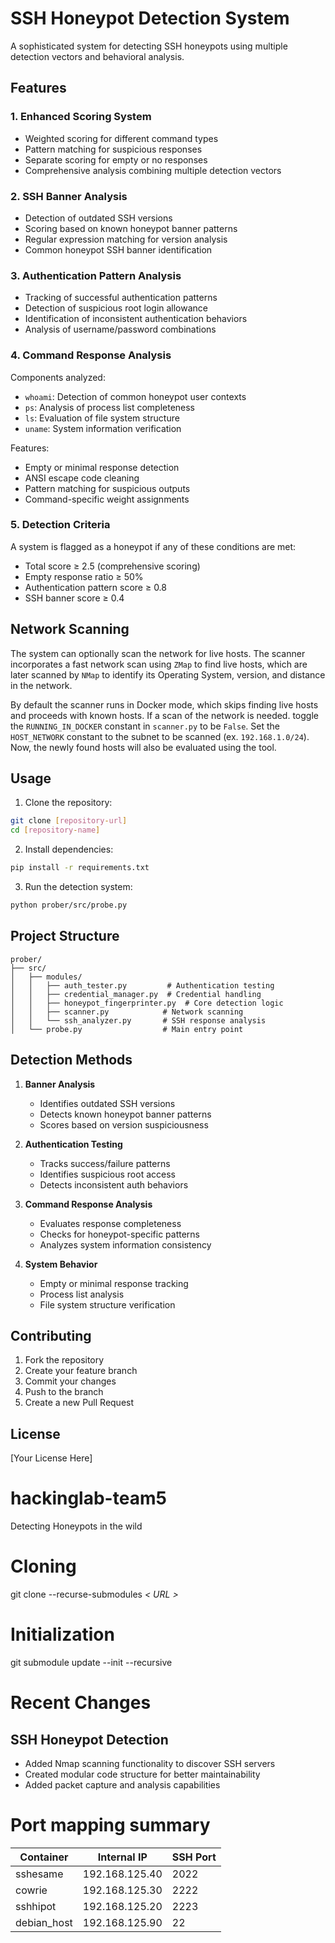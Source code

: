 # SSH Honeypot Detection System

A sophisticated system for detecting SSH honeypots using multiple detection vectors and behavioral analysis.

## Features

### 1. Enhanced Scoring System
- Weighted scoring for different command types
- Pattern matching for suspicious responses
- Separate scoring for empty or no responses
- Comprehensive analysis combining multiple detection vectors

### 2. SSH Banner Analysis
- Detection of outdated SSH versions
- Scoring based on known honeypot banner patterns
- Regular expression matching for version analysis
- Common honeypot SSH banner identification

### 3. Authentication Pattern Analysis
- Tracking of successful authentication patterns
- Detection of suspicious root login allowance
- Identification of inconsistent authentication behaviors
- Analysis of username/password combinations

### 4. Command Response Analysis
Components analyzed:
- `whoami`: Detection of common honeypot user contexts
- `ps`: Analysis of process list completeness
- `ls`: Evaluation of file system structure
- `uname`: System information verification

Features:
- Empty or minimal response detection
- ANSI escape code cleaning
- Pattern matching for suspicious outputs
- Command-specific weight assignments

### 5. Detection Criteria

A system is flagged as a honeypot if any of these conditions are met:
- Total score ≥ 2.5 (comprehensive scoring)
- Empty response ratio ≥ 50%
- Authentication pattern score ≥ 0.8
- SSH banner score ≥ 0.4

## Network Scanning
The system can optionally scan the network for live hosts. The scanner incorporates a fast network scan using `ZMap` to find live hosts, which are later scanned by `NMap` to identify its Operating System, version, and distance in the network.

By default the scanner runs in Docker mode, which skips finding live hosts and proceeds with known hosts. If a scan of the network is needed. toggle the `RUNNING_IN_DOCKER` constant in `scanner.py` to be `False`. Set the `HOST_NETWORK` constant to the subnet to be scanned (ex. `192.168.1.0/24`). Now, the newly found hosts will also be evaluated using the tool.

## Usage

1. Clone the repository:
```bash
git clone [repository-url]
cd [repository-name]
```

2. Install dependencies:
```bash
pip install -r requirements.txt
```

3. Run the detection system:
```bash
python prober/src/probe.py
```

## Project Structure

```
prober/
├── src/
│   ├── modules/
│   │   ├── auth_tester.py         # Authentication testing
│   │   ├── credential_manager.py  # Credential handling
│   │   ├── honeypot_fingerprinter.py  # Core detection logic
│   │   ├── scanner.py            # Network scanning
│   │   └── ssh_analyzer.py       # SSH response analysis
│   └── probe.py                  # Main entry point
```

## Detection Methods

1. **Banner Analysis**
   - Identifies outdated SSH versions
   - Detects known honeypot banner patterns
   - Scores based on version suspiciousness

2. **Authentication Testing**
   - Tracks success/failure patterns
   - Identifies suspicious root access
   - Detects inconsistent auth behaviors

3. **Command Response Analysis**
   - Evaluates response completeness
   - Checks for honeypot-specific patterns
   - Analyzes system information consistency

4. **System Behavior**
   - Empty or minimal response tracking
   - Process list analysis
   - File system structure verification

## Contributing

1. Fork the repository
2. Create your feature branch
3. Commit your changes
4. Push to the branch
5. Create a new Pull Request

## License

[Your License Here]

# hackinglab-team5
Detecting Honeypots in the wild

# Cloning
git clone --recurse-submodules  *< URL >*
# Initialization
git submodule update --init --recursive

# Recent Changes
## SSH Honeypot Detection
- Added Nmap scanning functionality to discover SSH servers
- Created modular code structure for better maintainability
- Added packet capture and analysis capabilities

# Port mapping summary
| Container   | Internal IP     | SSH Port |
|------------|-----------------|----------|
| sshesame   | 192.168.125.40  | 2022     |
| cowrie     | 192.168.125.30  | 2222     |
| sshhipot   | 192.168.125.20  | 2223     |
| debian_host| 192.168.125.90  | 22       |
